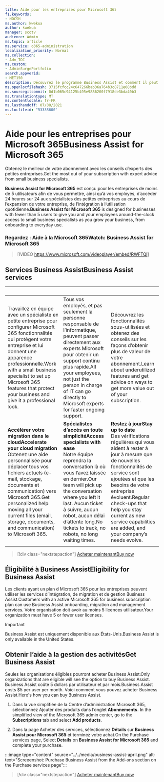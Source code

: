 ```yaml
---
title: Aide pour les entreprises pour Microsoft 365
f1.keywords:
- NOCSH
ms.author: kwekua
author: kwekua
manager: scotv
audience: Admin
ms.topic: article
ms.service: o365-administration
localization_priority: Normal
ms.collection:
- Adm_TOC
ms.custom:
- AdminSurgePortfolio
search.appverid:
- MET150
description: Découvrez le programme Business Assist et comment il peut aider votre organisation à améliorer l’aide et l’utilisation Microsoft 365 entreprise.
ms.openlocfilehash: 3715fcfcc24c647266bab36a764b3c8711e08bdd
ms.sourcegitcommit: 0d1b065c94125b495e9886200f7918de3bda40b3
ms.translationtype: MT
ms.contentlocale: fr-FR
ms.lasthandoff: 07/08/2021
ms.locfileid: "53338600"
---
```

# <a name="business-assist-for-microsoft-365"></a><span data-ttu-id="d0b9a-103">Aide pour les entreprises pour Microsoft 365</span><span class="sxs-lookup"><span data-stu-id="d0b9a-103">Business Assist for Microsoft 365</span></span>

<span data-ttu-id="d0b9a-104">Obtenez le meilleur de votre abonnement avec les conseils d’experts des petites entreprises.</span><span class="sxs-lookup"><span data-stu-id="d0b9a-104">Get the most out of your subscription with expert advice from small business specialists.</span></span>

<span data-ttu-id="d0b9a-105">**Business Assist for Microsoft 365** est conçu pour les entreprises de moins de 5 utilisateurs afin de vous permettre, ainsi qu’à vos employés, d’accéder 24 heures sur 24 aux spécialistes des petites entreprises au cours de l’expansion de votre entreprise, de l’intégration à l’utilisation quotidienne.</span><span class="sxs-lookup"><span data-stu-id="d0b9a-105">**Business Assist for Microsoft 365** is designed for businesses with fewer than 5 users to give you and your employees around-the-clock access to small business specialists as you grow your business, from onboarding to everyday use.</span></span>

### <a name="watch-business-assist-for-microsoft-365"></a><span data-ttu-id="d0b9a-106">Regardez : Aide à la Microsoft 365</span><span class="sxs-lookup"><span data-stu-id="d0b9a-106">Watch: Business Assist for Microsoft 365</span></span>

> [!VIDEO https://www.microsoft.com/videoplayer/embed/RWFTQl]

## <a name="business-assist-services"></a><span data-ttu-id="d0b9a-107">Services Business Assist</span><span class="sxs-lookup"><span data-stu-id="d0b9a-107">Business Assist services</span></span>

|&nbsp;|&nbsp;|&nbsp;|
|:-----|:-----|:-----|
|<span data-ttu-id="d0b9a-108">Travaillez en équipe avec un spécialiste en petite entreprise pour configurer Microsoft 365 fonctionnalités qui protègent votre entreprise et lui donnent une apparence professionnelle.</span><span class="sxs-lookup"><span data-stu-id="d0b9a-108">Work with a small business specialist to set up Microsoft 365 features that protect your business and give it a professional look.</span></span> |<span data-ttu-id="d0b9a-109">Tous vos employés, et pas seulement la personne responsable de l’informatique, peuvent passer directement aux experts Microsoft pour obtenir un support continu plus rapide.</span><span class="sxs-lookup"><span data-stu-id="d0b9a-109">All your employees, not just the person in charge of IT can go directly to Microsoft experts for faster ongoing support.</span></span> |<span data-ttu-id="d0b9a-110">Découvrez les fonctionnalités sous-utilisées et obtenez des conseils sur les façons d’obtenir plus de valeur de votre abonnement.</span><span class="sxs-lookup"><span data-stu-id="d0b9a-110">Learn about underutilized features and get advice on ways to get more value out of your subscription.</span></span> |
|<span data-ttu-id="d0b9a-111">**Accélérer votre migration dans le cloud**</span><span class="sxs-lookup"><span data-stu-id="d0b9a-111">**Accelerate your cloud migration**</span></span> <br> <span data-ttu-id="d0b9a-112">Obtenez une aide personnalisée pour déplacer tous vos fichiers actuels (e-mail, stockage, documents et communication) vers Microsoft 365.</span><span class="sxs-lookup"><span data-stu-id="d0b9a-112">Get personalized help moving all your current files (email, storage, documents, and communication) to Microsoft 365.</span></span> |<span data-ttu-id="d0b9a-113">**Spécialistes d’accès en toute simplicité**</span><span class="sxs-lookup"><span data-stu-id="d0b9a-113">**Access specialists with ease**</span></span> <br> <span data-ttu-id="d0b9a-114">Notre équipe reprendra la conversation là où vous l’avez laissée en dernier.</span><span class="sxs-lookup"><span data-stu-id="d0b9a-114">Our team will pick up the conversation where you left it last.</span></span> <span data-ttu-id="d0b9a-115">Aucun ticket à suivre, aucun robot, aucun délai d’attente long.</span><span class="sxs-lookup"><span data-stu-id="d0b9a-115">No tickets to track, no robots, no long waiting times.</span></span> |<span data-ttu-id="d0b9a-116">**Restez à jour**</span><span class="sxs-lookup"><span data-stu-id="d0b9a-116">**Stay up to date**</span></span> <br> <span data-ttu-id="d0b9a-117">Des vérifications régulières qui vous aident à rester à jour à mesure que de nouvelles fonctionnalités de service sont ajoutées et que les besoins de votre entreprise évoluent.</span><span class="sxs-lookup"><span data-stu-id="d0b9a-117">Regular check-ups that help you stay current as new service capabilities are added, and your company’s needs evolve.</span></span> |
| | | |

> [!div class="nextstepaction"]
> [<span data-ttu-id="d0b9a-118">Acheter maintenant</span><span class="sxs-lookup"><span data-stu-id="d0b9a-118">Buy now</span></span>](https://go.microsoft.com/fwlink/p/?linkid=2158423)

## <a name="eligibility-for-business-assist"></a><span data-ttu-id="d0b9a-119">Éligibilité à Business Assist</span><span class="sxs-lookup"><span data-stu-id="d0b9a-119">Eligibility for Business Assist</span></span>

<span data-ttu-id="d0b9a-120">Les clients ayant un plan d Microsoft 365 pour les entreprises peuvent utiliser les services d’intégration, de migration et de gestion Business Assist.</span><span class="sxs-lookup"><span data-stu-id="d0b9a-120">Customers with an active Microsoft 365 for business subscription plan can use Business Assist onboarding, migration and management services.</span></span> <span data-ttu-id="d0b9a-121">Votre organisation doit avoir au moins 5 licences utilisateur.</span><span class="sxs-lookup"><span data-stu-id="d0b9a-121">Your organization must have 5 or fewer user licenses.</span></span>

> [!IMPORTANT]
> <span data-ttu-id="d0b9a-122">Business Assist est uniquement disponible aux États-Unis.</span><span class="sxs-lookup"><span data-stu-id="d0b9a-122">Business Assist is only available in the United States.</span></span>

## <a name="get-business-assist"></a><span data-ttu-id="d0b9a-123">Obtenir l’aide à la gestion des activités</span><span class="sxs-lookup"><span data-stu-id="d0b9a-123">Get Business Assist</span></span>

<span data-ttu-id="d0b9a-124">Seules les organisations éligibles pourront acheter Business Assist.</span><span class="sxs-lookup"><span data-stu-id="d0b9a-124">Only organizations that are eligible will see the option to buy Business Assist.</span></span> <span data-ttu-id="d0b9a-125">Business Assist coûte 5 dollars par utilisateur et par mois.</span><span class="sxs-lookup"><span data-stu-id="d0b9a-125">Business Assist costs $5 per user per month.</span></span> <span data-ttu-id="d0b9a-126">Voici comment vous pouvez acheter Business Assist.</span><span class="sxs-lookup"><span data-stu-id="d0b9a-126">Here's how you can buy Business Assist.</span></span>

1. <span data-ttu-id="d0b9a-127">Dans la vue simplifiée de la Centre d’administration Microsoft 365, sélectionnez Ajouter des produits dans l’onglet **Abonnements.** </span><span class="sxs-lookup"><span data-stu-id="d0b9a-127">In the simplified view of the Microsoft 365 admin center, go to the **Subscriptions** tab and select **Add products**.</span></span>

2. <span data-ttu-id="d0b9a-128">Dans la page Acheter des services, sélectionnez **Détails** sur **Business Assist pour Microsoft 365** et terminez votre achat.</span><span class="sxs-lookup"><span data-stu-id="d0b9a-128">On the Purchase services page, Select **Details** on **Business Assist for Microsoft 365** and complete your purchase.</span></span>

:::image type="content" source="../../media/business-assist-april.png" alt-text="Screeenshot: Purchase Business Assist from the Add-ons section on the Purchase services page":::

> [!div class="nextstepaction"]
> [<span data-ttu-id="d0b9a-130">Acheter maintenant</span><span class="sxs-lookup"><span data-stu-id="d0b9a-130">Buy now</span></span>](https://go.microsoft.com/fwlink/p/?linkid=2158423)
